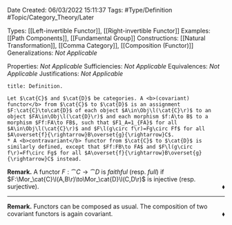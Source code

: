 <div class="topSpace"></div>

Date Created: 06/03/2022 15:11:37
Tags: #Type/Definition #Topic/Category_Theory/Later

Types: [[Left-invertible Functor]], [[Right-invertible Functor]]
Examples: [[Path Components]], [[Fundamental Group]]
Constructions: [[Natural Transformation]], [[Comma Category]], [[Composition (Functor)]]
Generalizations: <i>Not Applicable</i>

Properties: <i>Not Applicable</i>
Sufficiencies: <i>Not Applicable</i>
Equivalences: <i>Not Applicable</i>
Justifications: <i>Not Applicable</i>

``` ad-Definition
title: Definition.

Let $\cat{C}$ and $\cat{D}$ be categories. A <b>(covariant) functor</b> from $\cat{C}$ to $\cat{D}$ is an assignment $F:\cat{C}\to\cat{D}$ of each object $A\in\Obj\l(\cat{C}\r)$ to an object $FA\in\Obj\l(\cat{D}\r)$ and each morphism $f:A\to B$ to a morphism $Ff:FA\to FB$, such that $F1_A=1_{FA}$ for all $A\in\Obj\l(\cat{C}\r)$ and $F\l(g\circ f\r)=Fg\circ Ff$ for all $A\overset{f}{\rightarrow}B\overset{g}{\rightarrow}C$.
* A <b>contravariant</b> functor from $\cat{C}$ to $\cat{D}$ is similarly defined, except that $Ff:FB\to FA$ and $F\l(g\circ f\r)=Ff\circ Fg$ for all $A\overset{f}{\rightarrow}B\overset{g}{\rightarrow}C$ instead.

```

<b>Remark.</b> A functor $F:\cat{C}\to\cat{D}$ is <i>faithful</i> (resp. <i>full</i>) if $F:\Mor_\cat{C}\l(A,B\r)\to\Mor_\cat{D}\l(C,D\r)$ is injective (resp. surjective).<span style="float:right;">$\blacklozenge$</span>

---

<b>Remark.</b> Functors can be composed as usual. The composition of two covariant functors is again covariant.<span style="float:right;">$\blacklozenge$</span>
